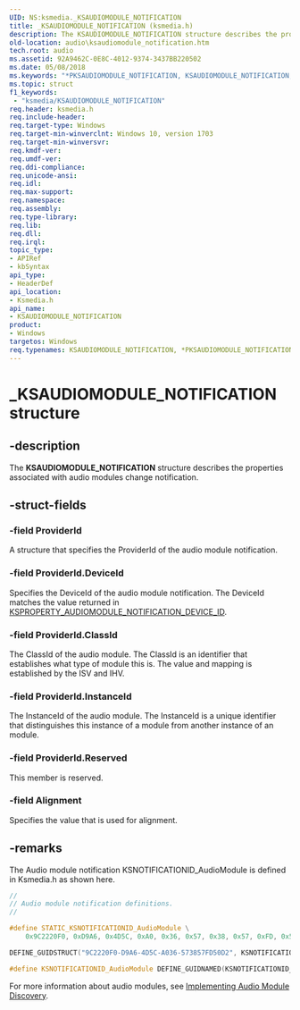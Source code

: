 ```yaml
---
UID: NS:ksmedia._KSAUDIOMODULE_NOTIFICATION
title: _KSAUDIOMODULE_NOTIFICATION (ksmedia.h)
description: The KSAUDIOMODULE_NOTIFICATION structure describes the properties associated with audio modules change notification.
old-location: audio\ksaudiomodule_notification.htm
tech.root: audio
ms.assetid: 92A9462C-0E8C-4012-9374-3437BB220502
ms.date: 05/08/2018
ms.keywords: "*PKSAUDIOMODULE_NOTIFICATION, KSAUDIOMODULE_NOTIFICATION, KSAUDIOMODULE_NOTIFICATION structure [Audio Devices], PKSAUDIOMODULE_NOTIFICATION, PKSAUDIOMODULE_NOTIFICATION structure pointer [Audio Devices], _KSAUDIOMODULE_NOTIFICATION, audio.ksaudiomodule_notification, ksmedia/KSAUDIOMODULE_NOTIFICATION, ksmedia/PKSAUDIOMODULE_NOTIFICATION"
ms.topic: struct
f1_keywords:
 - "ksmedia/KSAUDIOMODULE_NOTIFICATION"
req.header: ksmedia.h
req.include-header: 
req.target-type: Windows
req.target-min-winverclnt: Windows 10, version 1703
req.target-min-winversvr: 
req.kmdf-ver: 
req.umdf-ver: 
req.ddi-compliance: 
req.unicode-ansi: 
req.idl: 
req.max-support: 
req.namespace: 
req.assembly: 
req.type-library: 
req.lib: 
req.dll: 
req.irql: 
topic_type:
- APIRef
- kbSyntax
api_type:
- HeaderDef
api_location:
- Ksmedia.h
api_name:
- KSAUDIOMODULE_NOTIFICATION
product:
- Windows
targetos: Windows
req.typenames: KSAUDIOMODULE_NOTIFICATION, *PKSAUDIOMODULE_NOTIFICATION
---
```


# _KSAUDIOMODULE_NOTIFICATION structure

## -description

The **KSAUDIOMODULE_NOTIFICATION** structure describes the  properties associated with audio  modules change notification.

## -struct-fields

### -field ProviderId

A structure that specifies the ProviderId of the audio module notification.

### -field ProviderId.DeviceId

Specifies the DeviceId of the audio module notification. The DeviceId matches the value returned in [KSPROPERTY_AUDIOMODULE_NOTIFICATION_DEVICE_ID](https://docs.microsoft.com/windows-hardware/drivers/audio/ksproperty-audiomodule-notification-device-id).

### -field ProviderId.ClassId

The ClassId of the audio module. The ClassId is an identifier that establishes what type of module this is. The value and mapping is established by the ISV and IHV.

### -field ProviderId.InstanceId

The InstanceId of the audio module.  The InstanceId is a unique identifier that distinguishes this instance of a module from another instance of an module.

### -field ProviderId.Reserved

This member is reserved.

### -field Alignment

Specifies the value that is used for alignment.

## -remarks

The Audio module notification KSNOTIFICATIONID_AudioModule is defined in Ksmedia.h as shown here.

```cpp
//
// Audio module notification definitions.
//

#define STATIC_KSNOTIFICATIONID_AudioModule \
    0x9C2220F0, 0xD9A6, 0x4D5C, 0xA0, 0x36, 0x57, 0x38, 0x57, 0xFD, 0x50, 0xD2 

DEFINE_GUIDSTRUCT("9C2220F0-D9A6-4D5C-A036-573857FD50D2", KSNOTIFICATIONID_AudioModule);

#define KSNOTIFICATIONID_AudioModule DEFINE_GUIDNAMED(KSNOTIFICATIONID_AudioModule)
```

For more information about audio modules, see [Implementing Audio Module Discovery](https://docs.microsoft.com/windows-hardware/drivers/audio/implementing-audio-module-communication).

